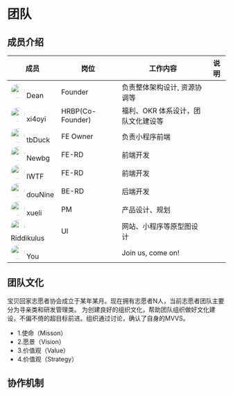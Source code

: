 # 团队

## 成员介绍

| 成员 | 岗位 |  工作内容  |  说明  |
| ---- |----| ----------|----|
| <img src="https://wx.qlogo.cn/mmhead/Q3auHgzwzM7KDsuiaK9BMqMh8nWmS2we5kDjCufTUFP0APwtn9pSlAA/64" style="width:32px; height:32px; border-radius:50%; "/>  Dean | Founder | 负责整体架构设计, 资源协调等  |    |
| <img src="http://wx.qlogo.cn/mmhead/Q3auHgzwzM6hPe6p4dURcERDlOS1IK4VgsDMk2JFWDK7tibq2lolq1g/64/0" style="width:32px; height:32px; border-radius:50%; "/>  xi4oyi | HRBP(Co-Founder)| 福利、OKR 体系设计，团队文化建设等  |    |
| <img src="http://wx.qlogo.cn/mmhead/daCYIKavDP339OBxQ3lcfpTW081rgjapgWJiclhsX4v0/64/0" style="width:32px; height:32px; border-radius:50%; "/>  tbDuck| FE Owner | 负责小程序前端  |    |
| <img src="http://wx.qlogo.cn/mmhead/PXeiaUTibV21CqnPnL3ekcibcYtLnckWFuem05sMHQXQxM/64/0" style="width:32px; height:32px; border-radius:50%; "/>  Newbg | FE-RD | 前端开发 |    |
| <img src="http://wx.qlogo.cn/mmhead/Q3auHgzwzM7ndt7HD622ltCicv6licTQxxN6vxdYiaYGmkyeSoOEeNDDg/64/0" style="width:32px; height:32px; border-radius:50%; "/>  IWTF | FE-RD | 前端开发 |    |
| <img src="http://wx.qlogo.cn/mmhead/PiajxSqBRaEJUrw1hw07l4ZQ6uHPO12RiccUHONT4DxKhibhkUX4liasTw/64/0" style="width:32px; height:32px; border-radius:50%; "/>  douNine | BE-RD | 后端开发 |    |
| <img src="https://wx.qlogo.cn/mmhead/ibefPNwibd61AdP63mprCZdPBrJUiaibbVwrfklC1RjKfP4/64" style="width:32px; height:32px; border-radius:50%; "/>  xueli | PM   | 产品设计、规划  |    |
| <img src="https://wx.qlogo.cn/mmhead/PiajxSqBRaEJGHsqeA6JWP4CBreCCzGopxvTClbfLDlYK4ibEVGhibTyw/64" style="width:32px; height:32px; border-radius:50%; "/>  Riddikulus | UI   | 网站、小程序等原型图设计 |    |
| <img src="https://wx.qlogo.cn/mmhead/yLHZiaU8icUmibuD1b1Kiby18HNGLgWQmGicSAbUPmfQPClg/64" style="width:32px; height:32px; border-radius:50%; "/>  You |      | Join us, come on!  |    |

## 团队文化
宝贝回家志愿者协会成立于某年某月。现在拥有志愿者N人，当前志愿者团队主要分为寻亲类和研发管理类。
为创建良好的组织文化，帮助团队组织做好文化建设，不偏不倚的超目标前进。组织通过讨论，确认了自身的MVVS。
* 1.使命（Misson）
* 2.愿景（Vision）
* 3.价值观（Value）
* 4.价值观（Strategy）

## 协作机制
